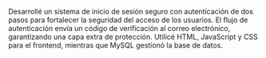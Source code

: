 Desarrollé un sistema de inicio de sesión seguro con autenticación de dos pasos para fortalecer la seguridad del acceso de los usuarios. 
El flujo de autenticación envía un código de verificación al correo electrónico, garantizando una capa extra de protección. 
Utilicé HTML, JavaScript y CSS para el frontend, mientras que MySQL gestionó la base de datos. 

